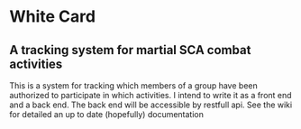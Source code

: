 # White Card
## A tracking system for martial SCA combat activities
This is a system for tracking which members of a group have been authorized to participate in which activities. I intend to write it as a front end and a back end. The back end will be accessible by restfull api. See the wiki for detailed an up to date (hopefully) documentation

